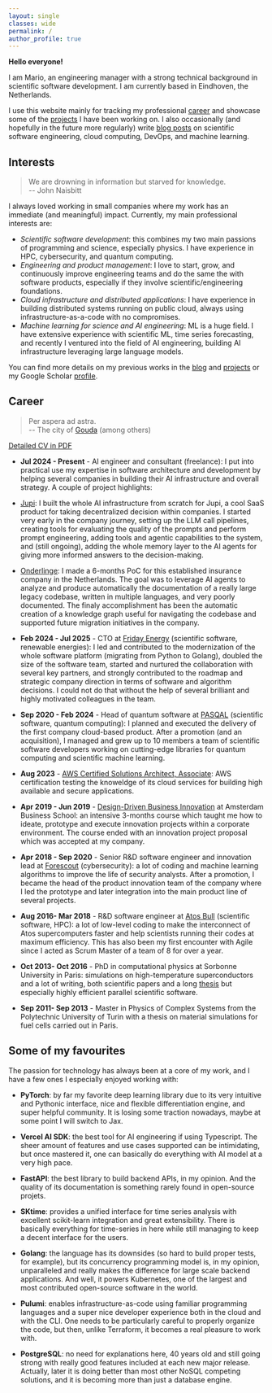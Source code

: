 ```yaml
---
layout: single
classes: wide
permalink: /
author_profile: true
---
```


**Hello everyone!**

I am Mario, an engineering manager with a strong technical background in scientific software development. 
I am currently based in Eindhoven, the Netherlands.

I use this website mainly for tracking my professional [career](#career) and showcase some of the [projects](projects) 
I have been working on. I also occasionally (and hopefully in the future more regularly) write [blog posts](blog) 
on scientific software engineering, cloud computing, DevOps, and machine learning.

## Interests

> We are drowning in information but starved for knowledge.   
> -- John Naisbitt

I always loved working in small companies where my work has an immediate (and meaningful) impact. Currently, my main 
professional interests are:

- *Scientific software development*: this combines my two main passions of programming and science, 
especially physics. I have experience in HPC, cybersecurity, and quantum computing.
- *Engineering and product management*: I love to start, grow, and continuously improve engineering 
teams and do the same the with software products, especially if they involve scientific/engineering foundations.
- *Cloud infrastructure and distributed applications*: I have experience in building 
distributed systems running on public cloud, always using infrastructure-as-a-code with no compromises.
- *Machine learning for science and AI engineering*: ML is a huge field. I have extensive experience with scientific ML, 
time series forecasting, and recently I ventured into the field of AI engineering, building AI infrastructure
leveraging large language models.

You can find more details on my previous works in the [blog](projects) and [projects](projects) or my
Google Scholar [profile](https://scholar.google.com/citations?user=7hnOB34AAAAJ&hl=en).

## Career

> Per aspera ad astra.  
> -- The city of [Gouda](https://web.archive.org/web/20210624221231/https://www.therightproductions.nl/hogeraadvanadel/index.php?id=109&wapen=1080) (among others)

[Detailed CV in PDF](/assets/files/20240125_CV_Dagrada_scidev.pdf)

- **Jul 2024 - Present** - AI engineer and consultant (freelance): I put into practical
use my expertise in software architecture and development by helping several companies in building their AI infrastructure
and overall strategy. A couple of project highlights:

- [Jupi](https://jupi.co/): I built the whole AI infrastructure from scratch for Jupi, a cool SaaS product for taking decentralized
decision within companies. I started very early in the company journey, setting up the LLM call pipelines, creating tools 
for evaluating the quality of the prompts and perform prompt engineering, adding tools and agentic capabilities
to the system, and (still ongoing), adding the whole memory layer to the AI agents for giving more informed answers 
to the decision-making.

- [Onderlinge](https://www.onderlinge.info/): I made a 6-months PoC for this established insurance company in the
Netherlands. The goal was to leverage AI agents to analyze and produce
automatically the documentation of a really large legacy codebase, written in multiple languages, and very poorly documented.
The finaly accomplishment has been the automatic creation of a knowledge graph useful for navigating the codebase and
supported future migration initiatives in the company.

- **Feb 2024 - Jul 2025** - CTO at [Friday Energy](https://www.pasqal.com/) (scientific software, renewable energies): I led
and contributed to the modernization of the whole software platform (migrating from Python to Golang), doubled the 
size of the software team, started and nurtured the collaboration with several key partners, and strongly contributed 
to the roadmap and strategic company direction in terms of software and algorithm decisions. I could not do that 
without the help of several brilliant and highly motivated colleagues in the team.

- **Sep 2020 - Feb 2024** - Head of quantum software at [PASQAL](https://www.pasqal.com/) (scientific software, quantum computing): I planned and executed the
delivery of the first company cloud-based product. After a promotion (and an acquisition), I managed and grew up to 10 members 
a team of scientific software developers working on cutting-edge libraries 
for quantum computing and scientific machine learning.

- **Aug 2023** - [AWS Certified Solutions Architect, Associate](https://www.linkedin.com/posts/mariodagrada_aws-certified-solutions-architect-associate-activity-7097094576456224768-YJ-G?utm_source=share&utm_medium=member_desktop): 
AWS certification testing the knoweldge of its cloud services for building
high available and secure applications.

- **Apr 2019 - Jun 2019** - [Design-Driven Business Innovation](https://abs.uva.nl/content/open-programmes-abs/design-driven-business-innovation/design-driven-business-innovation.html) 
at Amsterdam Business School: an intensive 3-months course which taught me how to ideate, prototype and 
execute innovation projects within a corporate environment. The course ended with an innovation project 
proposal which was accepted at my company.

- **Apr 2018 - Sep 2020** - Senior R&D software engineer and innovation lead at [Forescout](https://www.forescout.com/) (cybersecurity): 
a lot of coding and machine learning algorithms to improve the life of security analysts. 
After a promotion, I became the head of the product innovation team of the company where I led the prototype
and later integration into the main product line of several projects.

- **Aug 2016- Mar 2018** - R&D software engineer at [Atos Bull](https://atos.net/en/solutions/high-performance-computing-hpc) (scientific software, HPC): 
a lot of low-level coding to make the interconnect of Atos supercomputers 
faster and help scientists running their codes at maximum efficiency. This has also been my first encounter 
with Agile since I acted as Scrum Master of a team of 8 for over a year.

- **Oct 2013- Oct 2016** - PhD in computational physics at Sorbonne University in Paris: simulations on high-temperature superconductors and a lot of writing, 
both scientific papers and a long [thesis](https://hal.archives-ouvertes.fr/tel-01478313v1) but especially highly efficient parallel 
scientific software.

- **Sep 2011- Sep 2013** - Master in Physics of Complex Systems from the Polytechnic University of Turin with a thesis on material simulations for fuel cells carried out in Paris.

## Some of my favourites

The passion for technology has always been at a core of my work, and I have a few ones I especially enjoyed working with:

- **PyTorch**: by far my favorite deep learning library due to its very intuitive
and Pythonic interface, nice and flexible differentiation engine, and super helpful community.
It is losing some traction nowadays, maybe at some point I will switch to Jax.

- **Vercel AI SDK**: the best tool for AI engineering if using Typescript. The sheer amount of
features and use cases supported can be intimidating, but once mastered it, one can basically do everything
with AI model at a very high pace.

- **FastAPI**: the best library to build backend APIs, in my opinion. And the quality of its documentation
is something rarely found in open-source projets.

- **SKtime**: provides a unified interface for time series analysis with excellent scikit-learn 
integration and great extensibility. There is basically everything for time-series in here while still
managing to keep a decent interface for the users.

- **Golang**: the language has its downsides (so hard to build proper tests, for example), but its concurrency 
programming model is, in my opinion, unparalleled and really makes the difference for large scale backend
applications. And well, it powers Kubernetes, one of the largest and most contributed open-source software
in the world.

- **Pulumi**: enables infrastructure-as-code using familiar programming languages and a super nice developer experience
both in the cloud and with the CLI. One needs to be particularly careful to properly organize the code, but then, unlike
Terraform, it becomes a real pleasure to work with.

- **PostgreSQL**: no need for explanations here, 40 years old and still going strong with really good features included
at each new major release. Actually, later it is doing better than most other NoSQL competing solutions, and
it is becoming more than just a database engine.
